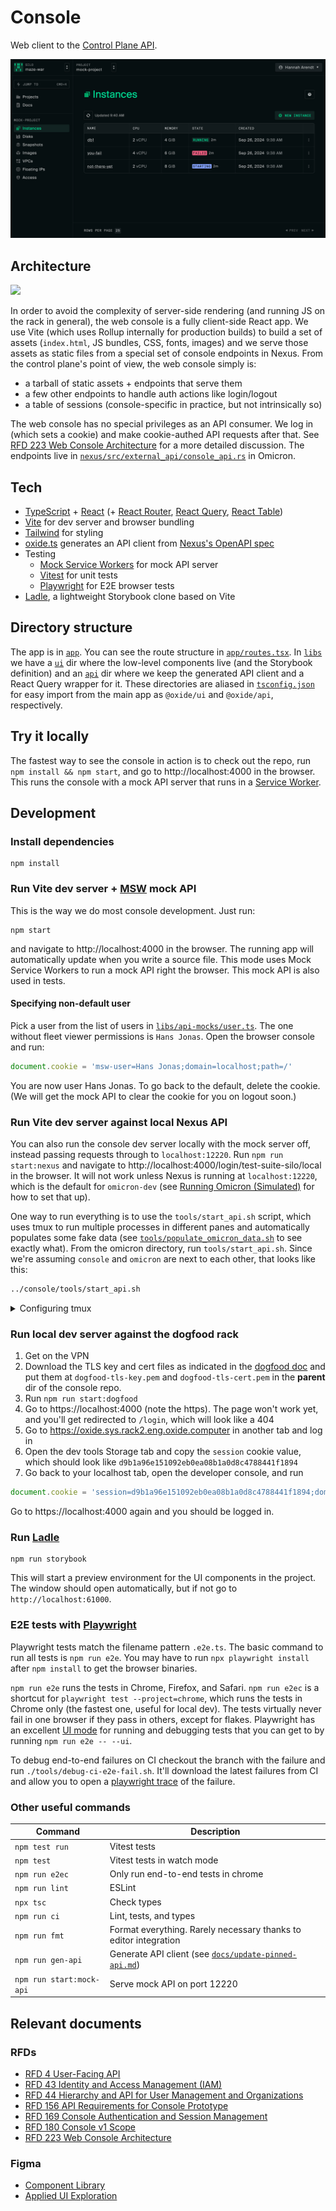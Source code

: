 # Console

Web client to the [Control Plane API](https://github.com/oxidecomputer/omicron).

![screenshot of instances list page](docs/readme-screenshot.png)

## Architecture

![](docs/architecture-browser-only.svg)

In order to avoid the complexity of server-side rendering (and running JS on the rack in general), the web console is a fully client-side React app. We use Vite (which uses Rollup internally for production builds) to build a set of assets (`index.html`, JS bundles, CSS, fonts, images) and we serve those assets as static files from a special set of console endpoints in Nexus. From the control plane's point of view, the web console simply is:

- a tarball of static assets + endpoints that serve them
- a few other endpoints to handle auth actions like login/logout
- a table of sessions (console-specific in practice, but not intrinsically so)

The web console has no special privileges as an API consumer. We log in (which sets a cookie) and make cookie-authed API requests after that. See [RFD 223 Web Console Architecture](https://rfd.shared.oxide.computer/rfd/0223) for a more detailed discussion. The endpoints live in [`nexus/src/external_api/console_api.rs`](https://github.com/oxidecomputer/omicron/blob/c3048a1b43b046c284432eba34d0bc1933de4d56/nexus/src/external_api/console_api.rs) in Omicron.

## Tech

- [TypeScript](https://www.typescriptlang.org/) + [React](https://reactjs.org/) (+ [React Router](https://reactrouter.com/), [React Query](https://tanstack.com/query/latest/), [React Table](https://tanstack.com/table/v8/))
- [Vite](https://vitejs.dev/) for dev server and browser bundling
- [Tailwind](https://tailwindcss.com/) for styling
- [oxide.ts](https://github.com/oxidecomputer/oxide.ts) generates an API client from [Nexus's OpenAPI spec](https://github.com/oxidecomputer/omicron/blob/main/openapi/nexus.json)
- Testing
  - [Mock Service Workers](https://mswjs.io/) for mock API server
  - [Vitest](https://vitest.dev/) for unit tests
  - [Playwright](https://playwright.dev/) for E2E browser tests
- [Ladle](https://ladle.dev/), a lightweight Storybook clone based on Vite

## Directory structure

The app is in [`app`](app). You can see the route structure in [`app/routes.tsx`](app/routes.tsx). In [`libs`](libs) we have a [`ui`](libs/ui) dir where the low-level components live (and the Storybook definition) and an [`api`](libs/api) dir where we keep the generated API client and a React Query wrapper for it. These directories are aliased in [`tsconfig.json`](tsconfig.json) for easy import from the main app as `@oxide/ui` and `@oxide/api`, respectively.

## Try it locally

The fastest way to see the console in action is to check out the repo, run `npm install && npm start`, and go to http://localhost:4000 in the browser. This runs the console with a mock API server that runs in a [Service Worker](https://developer.mozilla.org/en-US/docs/Web/API/Service_Worker_API).

## Development

### Install dependencies

```
npm install
```

### Run Vite dev server + [MSW](https://mswjs.io/) mock API

This is the way we do most console development. Just run:

```
npm start
```

and navigate to http://localhost:4000 in the browser. The running app will automatically update when you write a source file. This mode uses Mock Service Workers to run a mock API right the browser. This mock API is also used in tests.

#### Specifying non-default user

Pick a user from the list of users in
[`libs/api-mocks/user.ts`](/libs/api-mocks/user.ts). The one without fleet
viewer permissions is `Hans Jonas`. Open the browser console and run:

```js
document.cookie = 'msw-user=Hans Jonas;domain=localhost;path=/'
```

You are now user Hans Jonas. To go back to the default, delete the cookie. (We will get the mock API to clear the cookie for you on logout soon.)

### Run Vite dev server against local Nexus API

You can also run the console dev server locally with the mock server off, instead passing requests through to `localhost:12220`. Run `npm run start:nexus` and navigate to http://localhost:4000/login/test-suite-silo/local in the browser. It will not work unless Nexus is running at `localhost:12220`, which is the default for `omicron-dev` (see [Running Omicron (Simulated)](https://github.com/oxidecomputer/omicron/blob/main/docs/how-to-run-simulated.adoc) for how to set that up).

One way to run everything is to use the `tools/start_api.sh` script, which uses tmux to run multiple processes in different panes and automatically populates some fake data (see [`tools/populate_omicron_data.sh`](tools/populate_omicron_data.sh) to see exactly what). From the omicron directory, run `tools/start_api.sh`. Since we're assuming `console` and `omicron` are next to each other, that looks like this:

```sh
../console/tools/start_api.sh
```

<details>
<summary>Configuring tmux</summary

Because running the API requires running two programs plus the populate data script, we use tmux to split the terminal into panes so we can see the log output of all three. tmux has its own complicated set of [keyboard shortcuts](https://tmuxcheatsheet.com/). A good way to avoid having to deal with that if you want to poke around in the server logs is to create `~/.tmux.conf` that looks like this:

```
set -g mouse on
```

This will let you click to focus a pane and scrolling output with the mouse will automatically work. If you do want to use the shortcuts, here's a `tmux.conf` to make it a little more vim-like:

```shell
# change leader key from ctrl-b to ctrl-a
unbind C-b
set-option -g prefix C-a
bind-key C-a send-prefix

# ctrl-a v makes a vertical split, ctrl-a h make a horizontal split
bind v split-window -h
bind s split-window -v
unbind '"'
unbind %

# ctrl-a h/j/k/l move between panes
bind h select-pane -L
bind j select-pane -D
bind k select-pane -U
bind l select-pane -R

set -g mouse on
```

</details>

### Run local dev server against the dogfood rack

1. Get on the VPN
1. Download the TLS key and cert files as indicated in the [dogfood
   doc](https://github.com/oxidecomputer/meta/blob/master/engineering/dogfood.adoc#56-tls-certificates)
   and put them at `dogfood-tls-key.pem` and `dogfood-tls-cert.pem` in the
   **parent** dir of the console repo.
1. Run `npm run start:dogfood`
1. Go to https://localhost:4000 (note the https). The page won't work yet, and you'll get redirected to `/login`, which will look like a 404
1. Go to https://oxide.sys.rack2.eng.oxide.computer in another tab and log in
1. Open the dev tools Storage tab and copy the `session` cookie value, which should look like `d9b1a96e151092eb0ea08b1a0d8c4788441f1894`
1. Go back to your localhost tab, open the developer console, and run

```js
document.cookie = 'session=d9b1a96e151092eb0ea08b1a0d8c4788441f1894;domain=localhost;path=/'
```

Go to https://localhost:4000 again and you should be logged in.

### Run [Ladle](https://ladle.dev/)

```
npm run storybook
```

This will start a preview environment for the UI components in the project. The window should open automatically, but if not go to `http://localhost:61000`.

### E2E tests with [Playwright](https://playwright.dev/)

Playwright tests match the filename pattern `.e2e.ts`. The basic command to run all tests is `npm run e2e`. You may have to run `npx playwright install` after `npm install` to get the browser binaries.

`npm run e2e` runs the tests in Chrome, Firefox, and Safari. `npm run e2ec` is a shortcut for `playwright test --project=chrome`, which runs the tests in Chrome only (the fastest one, useful for local dev). The tests virtually never fail in one browser if they pass in others, except for flakes. Playwright has an excellent [UI mode](https://playwright.dev/docs/test-ui-mode) for running and debugging tests that you can get to by running `npm run e2e -- --ui`.

To debug end-to-end failures on CI checkout the branch with the failure and run `./tools/debug-ci-e2e-fail.sh`. It'll download the latest failures from CI and allow you to open a [playwright trace](https://playwright.dev/docs/trace-viewer-intro#viewing-the-trace) of the failure.

### Other useful commands

| Command                  | Description                                                                        |
| ------------------------ | ---------------------------------------------------------------------------------- |
| `npm test run`           | Vitest tests                                                                       |
| `npm test`               | Vitest tests in watch mode                                                         |
| `npm run e2ec`           | Only run end-to-end tests in chrome                                                |
| `npm run lint`           | ESLint                                                                             |
| `npx tsc`                | Check types                                                                        |
| `npm run ci`             | Lint, tests, and types                                                             |
| `npm run fmt`            | Format everything. Rarely necessary thanks to editor integration                   |
| `npm run gen-api`        | Generate API client (see [`docs/update-pinned-api.md`](docs/update-pinned-api.md)) |
| `npm run start:mock-api` | Serve mock API on port 12220                                                       |

## Relevant documents

### RFDs

- [RFD 4 User-Facing API](https://rfd.shared.oxide.computer/rfd/0004)
- [RFD 43 Identity and Access Management (IAM)](https://rfd.shared.oxide.computer/rfd/0043)
- [RFD 44 Hierarchy and API for User Management and Organizations](https://rfd.shared.oxide.computer/rfd/0044)
- [RFD 156 API Requirements for Console Prototype](https://rfd.shared.oxide.computer/rfd/0156)
- [RFD 169 Console Authentication and Session Management](https://rfd.shared.oxide.computer/rfd/0169)
- [RFD 180 Console v1 Scope](https://rfd.shared.oxide.computer/rfd/0180)
- [RFD 223 Web Console Architecture](https://rfd.shared.oxide.computer/rfd/0223)

### Figma

- [Component Library](https://www.figma.com/file/D5ukCJbedrlGkUIh0E6QtX/Component-Library)
- [Applied UI Exploration](https://www.figma.com/file/UDMGwny0LIyMUI9d35XVGl/Applied-UI-Exploration)
